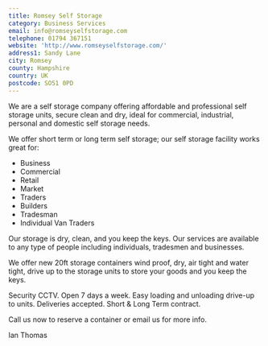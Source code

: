 ```yaml
---
title: Romsey Self Storage
category: Business Services
email: info@romseyselfstorage.com
telephone: 01794 367151
website: 'http://www.romseyselfstorage.com/'
address1: Sandy Lane
city: Romsey
county: Hampshire
country: UK
postcode: SO51 0PD
---
```

We are a self storage company offering affordable and professional self storage units, secure clean and dry, ideal for commercial, industrial, personal and domestic self storage needs.

We offer short term or long term self storage; our self storage facility works great for:

- Business
- Commercial
- Retail
- Market
- Traders
- Builders
- Tradesman
- Individual Van Traders

Our storage is dry, clean, and you keep the keys. Our services are available to any type of people including individuals, tradesmen and businesses.

We offer new 20ft storage containers wind proof, dry, air tight and water tight, drive up to the storage units to store your goods and you keep the keys.

Security CCTV. Open 7 days a week. Easy loading and unloading drive-up to units. Deliveries accepted. Short & Long Term contract.

Call us now to reserve a container or email us for more info.

Ian Thomas

